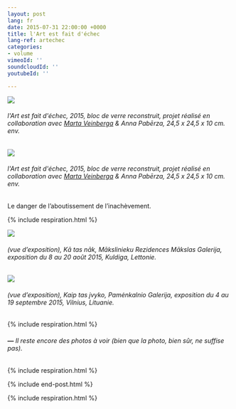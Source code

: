 ```yaml
---
layout: post
lang: fr
date: 2015-07-31 22:00:00 +0000
title: l'Art est fait d'échec
lang-ref: artechec
categories:
- volume
vimeoId: ''
soundcloudId: ''
youtubeId: ''

---
```

![](/mepierdoparaver/imgs/cbernal3-1-up.jpg)

###### _l'Art est fait d'échec_, 2015, bloc de verre reconstruit, projet réalisé en collaboration avec [Marta Veinberga](http://martaveinberga.com/) & Anna Pabērza, 24,5 x 24,5 x 10 cm. env.

![](/mepierdoparaver/imgs/cbernal2-1-up.jpg)

###### _l'Art est fait d'échec_, 2015, bloc de verre reconstruit, projet réalisé en collaboration avec [Marta Veinberga](http://martaveinberga.com/) & Anna Pabērza, 24,5 x 24,5 x 10 cm. env.

Le danger de l’aboutissement de l’inachèvement.

{% include respiration.html %}

![](/mepierdoparaver/imgs/cbernal4-up.jpg)

###### (vue d’exposition), _Kā tas nāk_, Mākslinieku Rezidences Mākslas Galerija, exposition du 8 au 20 août 2015, Kuldiga, Lettonie.

![](/mepierdoparaver/imgs/cbernal5-up.jpg)

###### (vue d’exposition), _Kaip tas įvyko_, Pamėnkalnio Galerija, exposition du 4 au 19 septembre 2015, Vilnius, Lituanie.

{% include respiration.html %}

###### **_—_** _Il reste encore des photos à voir (bien que la photo, bien sûr, ne suffise pas)._

{% include respiration.html %}

{% include end-post.html %}

{% include respiration.html %}